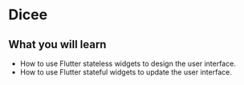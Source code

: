 


# Dicee 





## What you will learn

- How to use Flutter stateless widgets to design the user interface.
- How to use Flutter stateful widgets to update the user interface.
